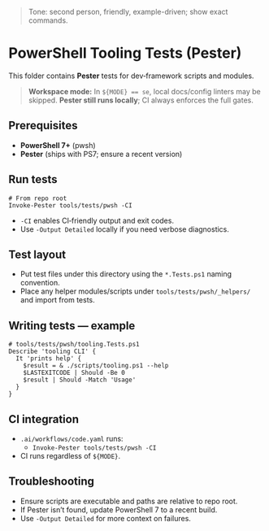 > Tone: second person, friendly, example-driven; show exact commands.

# PowerShell Tooling Tests (Pester)

This folder contains **Pester** tests for dev‑framework scripts and modules.

> **Workspace mode:** In `${MODE} == se`, local docs/config linters may be skipped. **Pester still runs locally**; CI always enforces the full gates.

## Prerequisites

- **PowerShell 7+** (pwsh)
- **Pester** (ships with PS7; ensure a recent version)

## Run tests

```pwsh
# From repo root
Invoke-Pester tools/tests/pwsh -CI
```

- `-CI` enables CI‑friendly output and exit codes.
- Use `-Output Detailed` locally if you need verbose diagnostics.

## Test layout

- Put test files under this directory using the `*.Tests.ps1` naming convention.
- Place any helper modules/scripts under `tools/tests/pwsh/_helpers/` and import from tests.

## Writing tests — example

```pwsh
# tools/tests/pwsh/tooling.Tests.ps1
Describe 'tooling CLI' {
  It 'prints help' {
    $result = & ./scripts/tooling.ps1 --help
    $LASTEXITCODE | Should -Be 0
    $result | Should -Match 'Usage'
  }
}
```

## CI integration

- `.ai/workflows/code.yaml` runs:
  - `Invoke-Pester tools/tests/pwsh -CI`
- CI runs regardless of `${MODE}`.

## Troubleshooting

- Ensure scripts are executable and paths are relative to repo root.
- If Pester isn’t found, update PowerShell 7 to a recent build.
- Use `-Output Detailed` for more context on failures.
